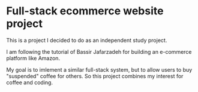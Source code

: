 # Full-stack ecommerce website project

This is a project I decided to do as an independent study project.

I am following the tutorial of Bassir Jafarzadeh for building an e-commerce platform like Amazon.

My goal is to imlement a similar full-stack system, but to allow users to buy "suspended" coffee for others. So this project combines my interest for coffee and coding.